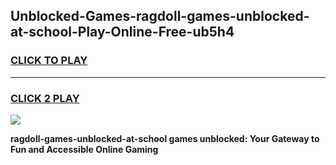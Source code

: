 
## Unblocked-Games-ragdoll-games-unblocked-at-school-Play-Online-Free-ub5h4
<h3>
<a href="https://premium76.site?title=ragdoll-games-unblocked-at-school&ref=26A">CLICK TO PLAY</a></h3>
<hr>

<h3>
<a href="https://premium76.site?title=ragdoll-games-unblocked-at-school&ref=26A">CLICK 2 PLAY</a>
  
</h3>

<a href="https://premium76.site?title=ragdoll-games-unblocked-at-school&ref=26A"><img src="https://clearcache.store/games.png"></a>


**ragdoll-games-unblocked-at-school games unblocked: Your Gateway to Fun and Accessible Online Gaming**
